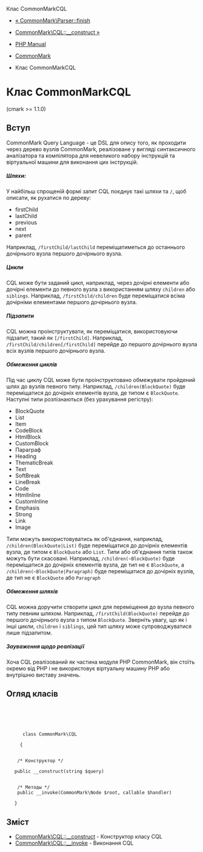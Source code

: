 Клас CommonMarkCQL

-   [« CommonMark\\Parser::finish](commonmark-parser.finish.html)
    
-   [CommonMark\\CQL::\_\_construct »](commonmark-cql.construct.html)
    
-   [PHP Manual](index.html)
    
-   [CommonMark](book.cmark.html)
    
-   Клас CommonMarkCQL
    

# Клас CommonMarkCQL

(cmark >= 1.1.0)

## Вступ

CommonMark Query Language - це DSL для опису того, як проходити через дерево вузлів CommonMark, реалізоване у вигляді синтаксичного аналізатора та компілятора для невеликого набору інструкцій та віртуальної машини для виконання цих інструкцій.

##### Шляхи:

У найбільш спрощеній формі запит CQL поєднує такі шляхи та `/`, щоб описати, як рухатися по дереву:

-   firstChild
-   lastChild
-   previous
-   next
-   parent

Наприклад, `/firstChild/lastChild` переміщатиметься до останнього дочірнього вузла першого дочірнього вузла.

##### Цикли

CQL може бути заданий цикл, наприклад, через дочірні елементи або дочірні елементи до певного вузла з використанням шляху `children` або `siblings`. Наприклад, `/firstChild/children` буде переміщатися всіма дочірніми елементами першого дочірнього вузла.

##### Підзапити

CQL можна проінструктувати, як переміщатися, використовуючи підзапит, такий як `[/firstChild]`. Наприклад, `/firstChild/children[/firstChild]` перейде до першого дочірнього вузла всіх вузлів першого дочірнього вузла.

##### Обмеження циклів

Під час циклу CQL може бути проінструктовано обмежувати пройдений шлях до вузлів певного типу. Наприклад, `/children(BlockQuote)` буде переміщатися до дочірніх елементів вузла, де типом є `BlockQuote`. Наступні типи розпізнаються (без урахування регістру):

-   BlockQuote
-   List
-   Item
-   CodeBlock
-   HtmlBlock
-   CustomBlock
-   Параграф
-   Heading
-   ThematicBreak
-   Text
-   SoftBreak
-   LineBreak
-   Code
-   HtmlInline
-   CustomInline
-   Emphasis
-   Strong
-   Link
-   Image

Типи можуть використовуватись як об'єднання, наприклад, `/children(BlockQuote|List)` буде переміщатися до дочірніх елементів вузла, де типом є `BlockQuote` або `List`. Типи або об'єднання типів також можуть бути скасовані. Наприклад, `/children(~BlockQuote)` буде переміщатися до дочірніх елементів вузла, де тип не є `BlockQuote`, а `/children(~BlockQuote|Paragraph)` буде переміщатися до дочірніх вузлів, де тип не є `BlockQuote` або `Paragraph`

##### Обмеження шляхів

CQL можна доручити створити цикл для переміщення до вузла певного типу певним шляхом. Наприклад, `/firstChild(BlockQuote)` перейде до першого дочірнього вузла з типом `BlockQuote`. Зверніть увагу, що як і інші цикли, `children` і `siblings`, цей тип шляху може супроводжуватися лише підзапитом.

##### Зауваження щодо реалізації

Хоча CQL реалізований як частина модуля PHP CommonMark, він стоїть окремо від PHP і не використовує віртуальну машину PHP або внутрішню виставу значень.

## Огляд класів

```classsynopsis


    
    
     
      class CommonMark\CQL
     
     {
    

    /* Конструктор */
    
   public __construct(string $query)


    /* Методы */
    public __invoke(CommonMark\Node $root, callable $handler)

   }
```

## Зміст

-   [CommonMark\\CQL::\_\_construct](commonmark-cql.construct.html) - Конструктор класу CQL
-   [CommonMark\\CQL::\_\_invoke](commonmark-cql.invoke.html) - Виконання CQL